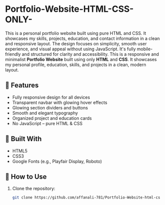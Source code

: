 # Portfolio-Website-HTML-CSS-ONLY-
This is a personal portfolio website built using pure HTML and CSS. It showcases my skills, projects, education, and contact information in a clean and responsive layout. The design focuses on simplicity, smooth user experience, and visual appeal without using JavaScript. It's fully mobile-friendly and structured for clarity and accessibility.
This is a responsive and minimalist **Portfolio Website** built using only **HTML** and **CSS**. It showcases my personal profile, education, skills, and projects in a clean, modern layout.

## 🌟 Features

- Fully responsive design for all devices
- Transparent navbar with glowing hover effects
- Glowing section dividers and buttons
- Smooth and elegant typography
- Organized project and education cards
- No JavaScript – pure HTML & CSS

## 🧰 Built With

- HTML5
- CSS3
- Google Fonts (e.g., Playfair Display, Roboto)

## 🚀 How to Use

1. Clone the repository:
   ```bash
   git clone https://github.com/affanali-781/Portfolio-Website-html-css-only-
